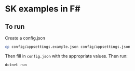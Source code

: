# SK examples in F#

## To run

Create a config.json

```bash
cp config/appsettings.example.json config/appsettings.json
```

Then fill in `config.json` with the appropriate values. Then run:

```bash
dotnet run
```